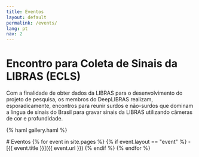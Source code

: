 ```yaml
---
title: Eventos
layout: default
permalink: /events/
lang: pt
nav: 2
---
```

# Encontro para Coleta de Sinais da LIBRAS (ECLS)
Com a finalidade de obter dados da LIBRAS para o desenvolvimento do projeto de pesquisa, os membros do DeepLIBRAS realizam, esporadicamente, encontros para reunir surdos e não-surdos que dominam a língua de sinais do Brasil para gravar sinais da LIBRAS utilizando câmeras de cor e profundidade.

{% haml gallery.haml %}

<div class="session list events" markdown="1">
# Eventos
{% for event in site.pages %}
{% if event.layout == "event" %}
- [{{ event.title }}]({{ event.url }})
{% endif %}
{% endfor %}
</div>
